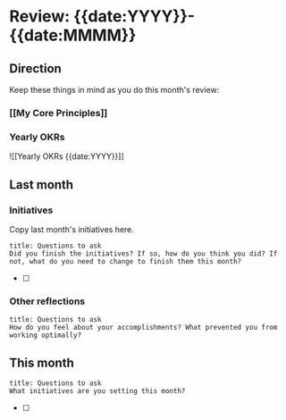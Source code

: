 # Review: {{date:YYYY}}-{{date:MMMM}}

## Direction

Keep these things in mind as you do this month's review:

### [[My Core Principles]]

### Yearly OKRs
![[Yearly OKRs {{date:YYYY}}]]

## Last month

### Initiatives

Copy last month's initiatives here. 

```ad-question
title: Questions to ask
Did you finish the initiatives? If so, how do you think you did? If not, what do you need to change to finish them this month?
```


- [ ] 

### Other reflections

```ad-question
title: Questions to ask
How do you feel about your accomplishments? What prevented you from working optimally?
```

## This month

```ad-question
title: Questions to ask
What initiatives are you setting this month?
```

- [ ] 